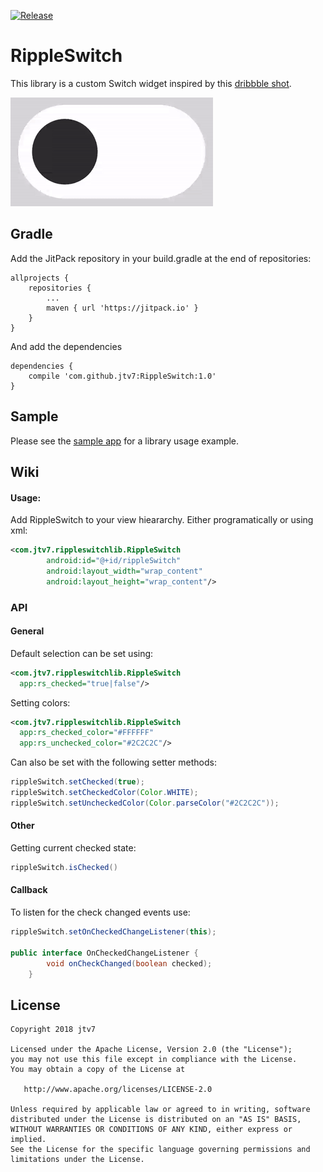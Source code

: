 [![Release](https://jitpack.io/v/jtv7/RippleSwitch.svg)](https://jitpack.io/#jtv7/RippleSwitch)

# RippleSwitch

This library is a custom Switch widget inspired by this [dribbble shot](https://dribbble.com/shots/4148855-Switcher-XXXIII). 

![GifSample](https://raw.githubusercontent.com/jtv7/RippleSwitch/master/switch.gif)

## Gradle 
Add the JitPack repository in your build.gradle at the end of repositories:
```
allprojects {
    repositories {
    	...
        maven { url 'https://jitpack.io' }
    }
}
```
And add the dependencies
```
dependencies {
    compile 'com.github.jtv7:RippleSwitch:1.0'
}
```
## Sample
Please see the [sample app](app/src/main) for a library usage example.

## Wiki
#### Usage:
Add RippleSwitch to your view hieararchy. Either programatically or using xml:
```xml
<com.jtv7.rippleswitchlib.RippleSwitch
        android:id="@+id/rippleSwitch"
        android:layout_width="wrap_content"
        android:layout_height="wrap_content"/>
```

### API
#### General

Default selection can be set using:
```xml
<com.jtv7.rippleswitchlib.RippleSwitch
  app:rs_checked="true|false"/>
```
Setting colors:
```xml
<com.jtv7.rippleswitchlib.RippleSwitch
  app:rs_checked_color="#FFFFFF"
  app:rs_unchecked_color="#2C2C2C"/>
```

Can also be set with the following setter methods:
```java
rippleSwitch.setChecked(true);
rippleSwitch.setCheckedColor(Color.WHITE);
rippleSwitch.setUncheckedColor(Color.parseColor("#2C2C2C"));                          
```

#### Other

Getting current checked state:
```java
rippleSwitch.isChecked()
```
#### Callback
To listen for the check changed events use:
```java
rippleSwitch.setOnCheckedChangeListener(this);

public interface OnCheckedChangeListener {
        void onCheckChanged(boolean checked);
    }

```

## License
```
Copyright 2018 jtv7

Licensed under the Apache License, Version 2.0 (the "License");
you may not use this file except in compliance with the License.
You may obtain a copy of the License at

   http://www.apache.org/licenses/LICENSE-2.0

Unless required by applicable law or agreed to in writing, software
distributed under the License is distributed on an "AS IS" BASIS,
WITHOUT WARRANTIES OR CONDITIONS OF ANY KIND, either express or implied.
See the License for the specific language governing permissions and
limitations under the License.
```
